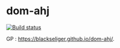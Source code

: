 # dom-ahj

[![Build status](https://ci.appveyor.com/api/projects/status/o32jyb68cu53681h?svg=true)](https://ci.appveyor.com/project/blackseliger/dom-ahj)


GP : https://blackseliger.github.io/dom-ahj/.